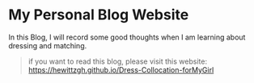 # My Personal Blog Website
In this Blog, I will record some good thoughts when I am learning about dressing and matching.
> if you want to read this blog, please visit this website: https://hewittzgh.github.io/Dress-Collocation-forMyGirl